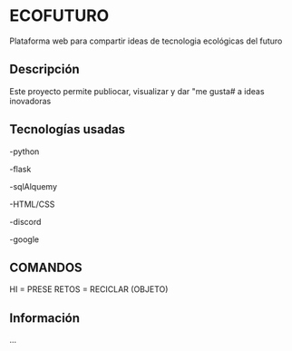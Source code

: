 # ECOFUTURO
Plataforma web para compartir ideas de tecnologia ecológicas del futuro

## Descripción 
Este proyecto permite publiocar, visualizar y dar "me gusta# a ideas inovadoras

## Tecnologías usadas

-python

-flask

-sqlAlquemy

-HTML/CSS

-discord

-google 

## COMANDOS
HI = PRESE
RETOS =
RECICLAR (OBJETO)

## Información
...
